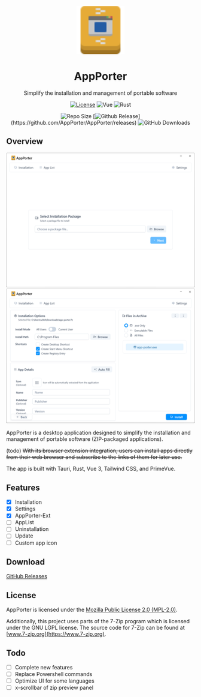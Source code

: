 <div align="center">
<img src="src/assets/appporter.svg" width="128" height="128" alt="AppPorter">
<h1>AppPorter</h1>
<p>Simplify the installation and management of portable software</p>

[![License](https://img.shields.io/github/license/AppPorter/AppPorter)](/LICENSE)
![Vue](https://img.shields.io/badge/Vue-41b883)
![Rust](https://img.shields.io/badge/Rust-dea584)

![Repo Size](https://img.shields.io/github/repo-size/AppPorter/AppPorter)
[![Github Release](https://img.shields.io/github/v/release/AppPorter/AppPorter?filter=*)](https://github.com/AppPorter/AppPorter/releases)
![GitHub Downloads](https://img.shields.io/github/downloads/AppPorter/AppPorter/total)

</div>

## Overview

![Screenshot 1](/public/Screenshot1.png)
![Screenshot 2](/public/Screenshot2.png)

AppPorter is a desktop application designed to simplify the installation and management of portable software (ZIP-packaged applications).

(todo) ~~With its browser extension integration, users can install apps directly from their web browser and subscribe to the links of them for later use.~~

The app is built with Tauri, Rust, Vue 3, Tailwind CSS, and PrimeVue.

## Features

- [x] Installation
- [x] Settings
- [x] AppPorter-Ext
- [ ] AppList
- [ ] Uninstallation
- [ ] Update
- [ ] Custom app icon

## Download

[GitHub Releases](https://github.com/u3l6/AppPorter/releases)

## License

AppPorter is licensed under the [Mozilla Public License 2.0 (MPL-2.0)](https://www.mozilla.org/en-US/MPL/2.0/).

Additionally, this project uses parts of the 7-Zip program which is licensed under the GNU LGPL license. The source code for 7-Zip can be found at [www.7-zip.org](https://www.7-zip.org).

## Todo

- [ ] Complete new features
- [ ] Replace Powershell commands
- [ ] Optimize UI for some languages
- [ ] x-scrollbar of zip preview panel

